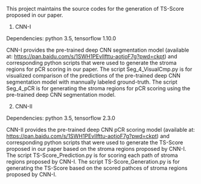 This project maintains the source codes for the generation of TS-Score proposed in our paper.


1. CNN-I

Dependencies: python 3.5, tensorflow 1.10.0

CNN-I provides the pre-trained deep CNN segmentation model (available at: https://pan.baidu.com/s/1SWH1PEvlIfttu-aotjoF7g?pwd=ckpt) and corresponding python scripts that were used to generate the stroma regions for pCR scoring in our paper.
    The script Seg_4_VisualCmp.py is for visualized comparison of the predictions of the pre-trained deep CNN segmentation model with mannually labeled ground-truth.
    The script Seg_4_pCR is for generating the stroma regions for pCR scoring using the pre-trained deep CNN segmentation model.

2. CNN-II

Dependencies: python 3.5, tensorflow 2.3.0

CNN-II provides the pre-trained deep CNN pCR scoring model (available at: https://pan.baidu.com/s/1SWH1PEvlIfttu-aotjoF7g?pwd=ckpt) and corresponding python scripts that were used to generate the TS-Score proposed in our paper based on the stroma regions proposed by CNN-I.
    The script TS-Score_Prediction.py is for scoring each path of stroma regions proposed by CNN-I.
    The script TS-Score_Generation.py is for generating the TS-Score based on the scored pathces of stroma regions proposed by CNN-I.
    
